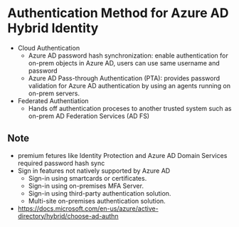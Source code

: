 # Authentication Method for Azure AD Hybrid Identity
- Cloud Authentication
    - Azure AD password hash synchronization: enable authentication for on-prem objects in Azure AD, users can use same username and password 
    - Azure AD Pass-through Authentication (PTA): provides password validation for Azure AD authentication by using an agents running on on-prem servers.
- Federated Authentiation
    - Hands off authentication proceses to another trusted system such as on-prem AD Federation Services (AD FS)

## Note
- premium fetures like Identity Protection and Azure AD Domain Services required password hash sync
- Sign in features not natively supported by Azure AD
    - Sign-in using smartcards or certificates.
    - Sign-in using on-premises MFA Server.
    - Sign-in using third-party authentication solution.
    - Multi-site on-premises authentication solution.
- https://docs.microsoft.com/en-us/azure/active-directory/hybrid/choose-ad-authn